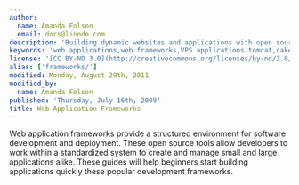 ```yaml
---
author:
  name: Amanda Folson
  email: docs@linode.com
description: 'Building dynamic websites and applications with open source frameworks.'
keywords: 'web applications,web frameworks,VPS applications,tomcat,cakephp,catalyst,django,ruby-on-rails,seaside'
license: '[CC BY-ND 3.0](http://creativecommons.org/licenses/by-nd/3.0/us/)'
alias: ['frameworks/']
modified: Monday, August 29th, 2011
modified_by:
  name: Amanda Folson
published: 'Thursday, July 16th, 2009'
title: Web Application Frameworks
---
```


Web application frameworks provide a structured environment for software development and deployment. These open source tools allow developers to work within a standardized system to create and manage small and large applications alike. These guides will help beginners start building applications quickly these popular development frameworks.
